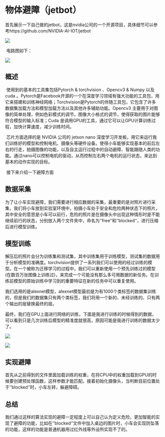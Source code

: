 # 物体避障（jetbot）

​	首先展示一下自己做的jetbot，这是nvidia公司的一个开源项目，具体细节可以参考https://github.com/NVIDIA-AI-IOT/jetbot

![](https://ftp.bmp.ovh/imgs/2021/02/f42d4fd1c7eac868.jpg)

​	电路图如下：

![](https://ftp.bmp.ovh/imgs/2021/02/6956bb6437789730.png)

## 概述

​	使用到的基本的工具集包括Pytorch & torchvision 、Opencv3 & Numpy 以及cuda 。Pytorch是Facebook开源的一个在深度学习领域有强大功能的工具包，用它来搭建和训练神经网络；Torchvision是Pytorch的伴随工具包，它包含了许多数据集加载方法和模型加载方法以及其他许多辅助功能。Opencv3 主要用于对图像的简单处理，例如色彩模式的调节，图像大小格式的调节，使得获取的图片能够符合模型的输入标准；Cuda 是调用GPU的工具，通过它可以让GPU计算训练过程，加快计算速度，减少训练时间。

​	芯片方面选择的是 NVIDIA 公司的 jetson nano 深度学习开发板，用它来运行我们训练好的模型和控制电机、摄像头等硬件设备。使得小车能够实现基本的前后左右的行走，拍摄图像的功能，以及自主运行过程中的自动避障、智能跟随人类的功能。通过nano可以控制电机的驱动，从而控制左右两个电机的运行状态，来达到基本的动作实现的目标。

​	接下来介绍一下避障方面

## 数据采集

​	为了让小车实现避障，我们需要进行相应数据的采集，最重要的是对照片进行采集，我们将小车放到实验室环境中，拍摄小车处于安全和危险两种状态下的照片，其中安全的意思是小车可以前行，危险的照片是在摄像头中出现这种情形时是不能继续前行的状态，分别放入两个文件夹中，命名为‘’free‘’和‘’blocked‘’，进行压缩后进行模型训练。

## 模型训练

​	解压后的照片会分为训练集和测试集，其中训练集用于训练模型，测试集的数据用于分析模型的准确度。torchvision提供了一系列我们可以使用的经过训练的模型。在一个被称为迁移学习的过程中，我们可以重新使用一个预先训练过的模型(在数百万张图像上训练过)，来完成一个可能没有那么多可用数据的新任务。在训练前模型的原始训练中学习到的重要特征在新的任务中可以重复使用。

​	我们选用的是alexnet模型，alexnet模型最初是为有1000个类标签的数据集训练的，但是我们的数据集只有两个类标签，我们将用一个新的、未经训练的、只有两个输出的层替换最终的层。

​	最终，我们在GPU上面进行网络的训练，下面是我进行训练的时候得到的数据，可以看到只是几次训练后模型的精准度就很高，原因可能是我进行训练的数据太少了。

![](https://ftp.bmp.ovh/imgs/2021/02/b4262bf1ab2d58c3.png)

![](https://ftp.bmp.ovh/imgs/2021/02/21dd3836be60dc1a.png)

## 实现避障

​	首先从之前得到的文件里面加载训练的权重，在将CPU中的权重加载到GPU的时候要创建预处理函数，这样参数才能匹配。接着初始化摄像头，当判断目前位置处于‘’blocked‘’时，小车左转，躲避障碍。

## 总结

​	我们通过这样的算法实现的避障一定程度上可以自己认为定义危险，更加智能的实现了避障的功能，比如在‘’blocked‘’文件中加入桌边的图片时，小车会实现防坠落的功能，这样的功能是普通机器用过红外线等外设所实现不了的。



